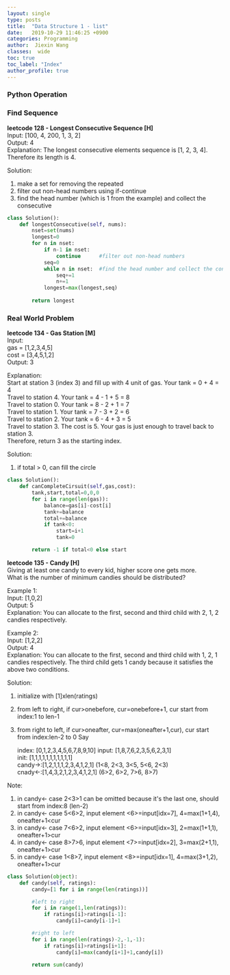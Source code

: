 ```yaml
---
layout: single
type: posts
title:  "Data Structure 1 - list"
date:   2019-10-29 11:46:25 +0900
categories: Programming
author:  Jiexin Wang
classes:  wide
toc: true
toc_label: "Index"
author_profile: true
---
```


### Python Operation

### Find Sequence

**leetcode 128 - Longest Consecutive Sequence [H]**   
Input: [100, 4, 200, 1, 3, 2]  
Output: 4  
Explanation: The longest consecutive elements sequence is [1, 2, 3, 4]. Therefore its length is 4.  

Solution:
1. make a set for removing the repeated  
2. filter out non-head numbers using if-continue  
3. find the head number (which is 1 from the example) and collect the consecutive

```python
class Solution():
    def longestConsecutive(self, nums):
        nset=set(nums)
        longest=0
        for n in nset:
            if n-1 in nset:
                continue      #filter out non-head numbers
            seq=0
            while n in nset:  #find the head number and collect the consecutive
                seq+=1
                n+=1
            longest=max(longest,seq)
            
        return longest               
```   

### Real World Problem
**leetcode 134 - Gas Station [M]**   
Input:     
gas  = [1,2,3,4,5]  
cost = [3,4,5,1,2]  
Output: 3  

Explanation:  
Start at station 3 (index 3) and fill up with 4 unit of gas. Your tank = 0 + 4 = 4  
Travel to station 4. Your tank = 4 - 1 + 5 = 8  
Travel to station 0. Your tank = 8 - 2 + 1 = 7  
Travel to station 1. Your tank = 7 - 3 + 2 = 6  
Travel to station 2. Your tank = 6 - 4 + 3 = 5  
Travel to station 3. The cost is 5. Your gas is just enough to travel back to station 3.  
Therefore, return 3 as the starting index.  

Solution:  
1. if total > 0, can fill the circle  

```python
class Solution():
    def canCompleteCirsuit(self,gas,cost):
        tank,start,total=0,0,0
        for i in range(len(gas)):
            balance=gas[i]-cost[i]
            tank+=balance
            total+=balance
            if tank<0:
                start=i+1
                tank=0

        return -1 if total<0 else start
```

**leetcode 135 - Candy [H]**  
Giving at least one candy to every kid, higher score one gets more.  
What is the number of minimum candies should be distributed?  

Example 1:  
Input: [1,0,2]  
Output: 5  
Explanation: You can allocate to the first, second and third child with 2, 1, 2 candies respectively.  

Example 2:  
Input: [1,2,2]  
Output: 4  
Explanation: You can allocate to the first, second and third child with 1, 2, 1 candies respectively. The third child gets 1 candy because it satisfies the above two conditions.  

Solution:  
1. initialize with [1]xlen(ratings)  
2. from left to right, if cur>onebefore, cur=onebefore+1, cur start from index:1 to len-1
3. from right to left, if cur>oneafter, cur=max(oneafter+1,cur), cur start from index:len-2 to 0
Say   

    index:  [0,1,2,3,4,5,6,7,8,9,10]
    input:  [1,8,7,6,2,3,5,6,2,3,1]     
    init:   [1,1,1,1,1,1,1,1,1,1,1]      
    candy->:[1,2,1,1,1,2,3,4,1,2,1] (1<8, 2<3, 3<5, 5<6, 2<3)  
    cnady<-:[1,4,3,2,1,2,3,4,1,2,1] (6>2, 6>2, 7>6, 8>7)

Note:  
1. in candy<- case 2<3>1 can be omitted because it's the last one, should start from index:8 (len-2)  
2. in candy<- case 5<6>2, input element <6>=input[idx=7], 4=max(1+1,4), oneafter+1<cur
3. in candy<- case 7<6>2, input element <6>=input[idx=3], 2=max(1+1,1), oneafter+1>cur
4. in candy<- case 8>7>6, input element <7>=input[idx=2], 3=max(2+1,1), oneafter+1>cur
5. in candy<- case 1<8>7, input element <8>=input[idx=1], 4=max(3+1,2), oneafter+1>cur  
    
```python
class Solution(object):
    def candy(self, ratings):
        candy=[1 for i in range(len(ratings))]

        #left to right
        for i in range(1,len(ratings)):
            if ratings[i]>ratings[i-1]:
                candy[i]=candy[i-1]+1

        #right to left
        for i in range(len(ratings)-2,-1,-1):
            if ratings[i]>ratings[i+1]:
                candy[i]=max(candy[i+1]+1,candy[i])

        return sum(candy)
```
